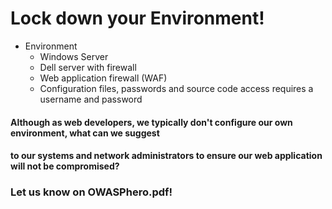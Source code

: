 # Lock down your Environment!

* Environment
  * Windows Server
  * Dell server with firewall
  * Web application firewall (WAF)
  * Configuration files, passwords and source code access requires a username and password
  
#### Although as web developers, we typically don't configure our own environment, what can we suggest 
#### to our systems and network administrators to ensure our web application will not be compromised?

### Let us know on OWASPhero.pdf!

